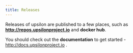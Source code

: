 ```yaml
---
title: Releases
---
```


Releases of upsilon are published to a few places, such as **http://repos.upsilonproject.io** and **docker hub**. 

You should check out the **documentation** to get started - http://docs.upsilonproject.io . 

